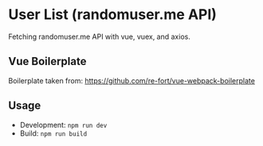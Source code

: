 User List (randomuser.me API)
======================

Fetching randomuser.me API with vue, vuex, and axios.

## Vue Boilerplate
Boilerplate taken from: https://github.com/re-fort/vue-webpack-boilerplate

## Usage
- Development: `npm run dev`
- Build: `npm run build`
